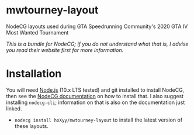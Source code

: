 # mwtourney-layout
NodeCG layouts used during GTA Speedrunning Community's 2020 GTA IV Most Wanted Tournament

*This is a bundle for NodeCG; if you do not understand what that is, I advise you read their website first for more information.*

# Installation

You will need [Node.js](https://nodejs.org/en/) (10.x LTS tested) and git installed to install NodeCG, then see the [NodeCG documentation](https://www.nodecg.dev/docs/what-is-nodecg) on how to install that. I also suggest installing `nodecg-cli`; information on that is also on the documentation just linked.

* `nodecg install hoXyy/mwtourney-layout` to install the latest version of these layouts.


